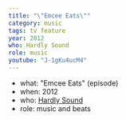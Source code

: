 ```yaml
---
title: "\"Emcee Eats\""
category: music
tags: tv feature
year: 2012
who: Hardly Sound
role: music
youtube: "J-1gKu4ucM4"
---
```

* what: "Emcee Eats" (episode)
* when: 2012
* who: [Hardly Sound](http://video.klru.tv/show/hardly-sound/)
* role: music and beats
